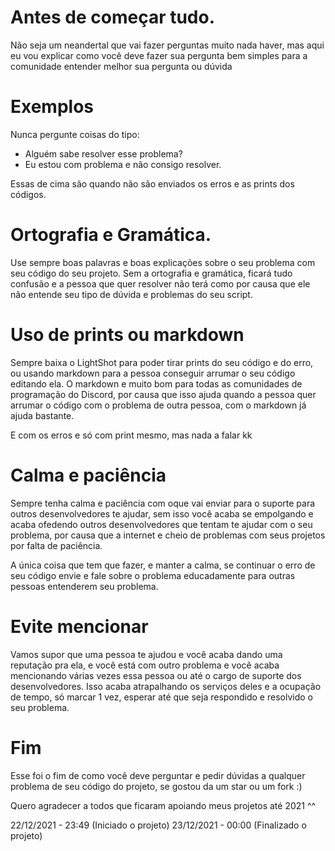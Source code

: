 # Antes de começar tudo.

Não seja um neandertal que vai fazer perguntas muito nada haver, mas aqui eu vou explicar como você deve fazer sua pergunta bem simples para a comunidade entender melhor sua pergunta ou dúvida

# Exemplos

Nunca pergunte coisas do tipo:

- Alguém sabe resolver esse problema?
- Eu estou com problema e não consigo resolver.

Essas de cima são quando não são enviados os erros e as prints dos códigos.

# Ortografia e Gramática.

Use sempre boas palavras e boas explicações sobre o seu problema com seu código do seu projeto. Sem a ortografia e gramática, ficará tudo confusão e a pessoa que quer resolver não terá como por causa que ele não entende seu tipo de dúvida e problemas do seu script.

# Uso de prints ou markdown

Sempre baixa o LightShot para poder tirar prints do seu código e do erro, ou usando markdown para a pessoa conseguir arrumar o seu código editando ela. O markdown e muito bom para todas as comunidades de programação do Discord, por causa que isso ajuda quando a pessoa quer arrumar o código com o problema de outra pessoa, com o markdown já ajuda bastante.

E com os erros e só com print mesmo, mas nada a falar kk

# Calma e paciência

Sempre tenha calma e paciência com oque vai enviar para o suporte para outros desenvolvedores te ajudar, sem isso você acaba se empolgando e acaba ofedendo outros desenvolvedores que tentam te ajudar com o seu problema, por causa que a internet e cheio de problemas com seus projetos por falta de paciência.

A única coisa que tem que fazer, e manter a calma, se continuar o erro de seu código envie e fale sobre o problema educadamente para outras pessoas entenderem seu problema.

# Evite mencionar

Vamos supor que uma pessoa te ajudou e você acaba dando uma reputação pra ela, e você está com outro problema e você acaba mencionando várias vezes essa pessoa ou até o cargo de suporte dos desenvolvedores. Isso acaba atrapalhando os serviços deles e a ocupação de tempo, só marcar 1 vez, esperar até que seja respondido e resolvido o seu problema.

# Fim

Esse foi o fim de como você deve perguntar e pedir dúvidas a qualquer problema de seu código do projeto, se gostou da um star ou um fork :)

Quero agradecer a todos que ficaram apoiando meus projetos até 2021 ^^

22/12/2021 - 23:49 (Iniciado o projeto)
23/12/2021 - 00:00 (Finalizado o projeto)
